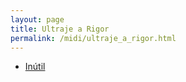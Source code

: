 ```yaml
---
layout: page
title: Ultraje a Rigor
permalink: /midi/ultraje_a_rigor.html
---
```


* [Inútil](https://objectstorage.sa-saopaulo-1.oraclecloud.com/n/grwdgud0delr/b/victor3d.com.br/o/midi%2Finutil.mid)